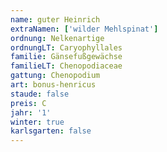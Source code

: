 ```yaml
---
name: guter Heinrich
extraNamen: ['wilder Mehlspinat']
ordnung: Nelkenartige
ordnungLT: Caryophyllales
familie: Gänsefußgewächse
familieLT: Chenopodiaceae
gattung: Chenopodium
art: bonus-henricus
staude: false
preis: C
jahr: '1'
winter: true
karlsgarten: false
---
```

